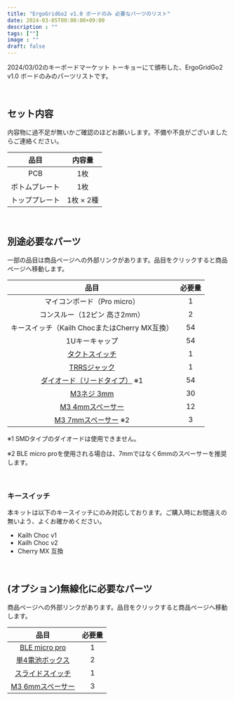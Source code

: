 ```yaml
---
title: "ErgoGridGo2 v1.0 ボードのみ 必要なパーツのリスト"
date: 2024-03-05T00:00:00+09:00
description : ""
tags: [""]
image : ""
draft: false
---
```


2024/03/02のキーボードマーケット トーキョーにて頒布した、ErgoGridGo2 v1.0 ボードのみのパーツリストです。

&nbsp;

## セット内容

内容物に過不足が無いかご確認のほどお願いします。不備や不良がございましたらご連絡ください。

| 品目 | 内容量 |
| :---: | :---: |
| PCB | 1枚 |
| ボトムプレート | 1枚 |
| トッププレート | 1枚 × 2種 |

&nbsp;

## 別途必要なパーツ

一部の品目は商品ページへの外部リンクがあります。品目をクリックすると商品ページへ移動します。

| 品目 | 必要量 |
| :---: | :---: |
| マイコンボード（Pro micro） | 1 |
| コンスルー（12ピン 高さ2mm） | 2 |
| キースイッチ（Kailh ChocまたはCherry MX互換） | 54 |
| 1Uキーキャップ | 54 |
| [タクトスイッチ](https://shop.yushakobo.jp/products/a0800ts-01-1) | 1 |
| [TRRSジャック](https://shop.yushakobo.jp/products/a0800tr-01-1) | 1 |
| [ダイオード（リードタイプ）](https://shop.yushakobo.jp/products/a0800di-01-100) ※1 | 54 |
| [M3ネジ 3mm](https://shop.yushakobo.jp/products/a0800s3) | 30 |
| [M3 4mmスペーサー](https://www.hirosugi-net.co.jp/shop/g/g638/) | 12 |
| [M3 7mmスペーサー](https://www.hirosugi-net.co.jp/shop/g/g644/) ※2 | 3 |

※1 SMDタイプのダイオードは使用できません。

※2 BLE micro proを使用される場合は、7mmではなく6mmのスペーサーを推奨します。

&nbsp;

### キースイッチ

本キットは以下のキースイッチにのみ対応しております。ご購入時にお間違えの無いよう、よくお確かめください。

- Kailh Choc v1
- Kailh Choc v2
- Cherry MX 互換

&nbsp;

## (オプション)無線化に必要なパーツ

商品ページへの外部リンクがあります。品目をクリックすると商品ページへ移動します。

| 品目 | 必要量 |
| :---: | :---: |
| [BLE micro pro](https://shop.yushakobo.jp/products/ble-micro-pro) | 1 |
| [単4電池ボックス](https://akizukidenshi.com/catalog/g/g102670/) | 2 |
| [スライドスイッチ](https://shop.yushakobo.jp/products/5624) | 1 |
| [M3 6mmスペーサー](https://www.hirosugi-net.co.jp/shop/g/g642/) | 3 |